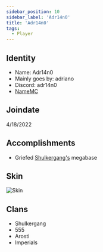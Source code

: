 ```yaml
---
sidebar_position: 10
sidebar_label: 'Adr14n0'
title: 'Adr14n0'
tags:
  - Player
---
```


## Identity
* Name: Adr14n0
* Mainly goes by: adriano
* Discord: adr14n0
* [NameMC](https://namemc.com/profile/Adr14n0.2)

## Joindate
4/18/2022

## Accomplishments
* Griefed [Shulkergang's](../Groups/shulkergang.md) megabase

## Skin
![Skin](https://s.namemc.com/3d/skin/body.png?id=4de71d4d8c9a2de5&model=classic&theta=30&phi=21&time=90&width=100&height=200)

## Clans
* Shulkergang
* 555
* Arosti
* Imperials
